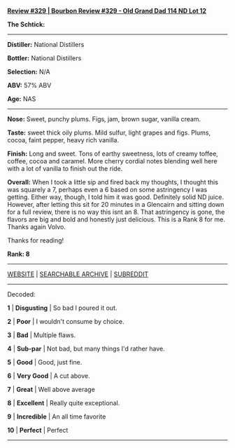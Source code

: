 
[**Review #329 | Bourbon Review #329 - Old Grand Dad 114 ND Lot 12**]( https://t8ke.review/review-329-glenlivet-nadurra-oloroso/)

**The Schtick:** 

-----

**Distiller:** National Distillers

**Bottler:** National Distillers

**Selection:** N/A

**ABV:**  57% ABV

**Age:** NAS 

-----

**Nose:**  Sweet, punchy plums. Figs, jam, brown sugar, vanilla cream.

**Taste:** sweet thick oily plums. Mild sulfur, light grapes and figs. Plums, cocoa, faint pepper, heavy rich vanilla.

**Finish:** Long and sweet. Tons of earthy sweetness, lots of creamy toffee, coffee, cocoa and caramel. More cherry cordial notes blending well here with a lot of vanilla to finish out the ride. 

**Overall:** When I took a little sip and fired back my thoughts, I thought this was squarely a 7, perhaps even a 6 based on some astringency I was getting. Either way, though, I told him it was good. Definitely solid ND juice. However, after letting this sit for 20 minutes in a Glencairn and sitting down for a full review, there is no way this isnt an 8. That astringency is gone, the flavors are big and bold and honestly just delicious. This is a Rank 8 for me. Thanks again Volvo.

Thanks for reading!

**Rank: 8**



-----

[WEBSITE](https://t8ke.review) | [SEARCHABLE ARCHIVE](https://t8ke.review/review-archive/) | [SUBREDDIT](https://reddit.com/r/t8kereviews)

-----

Decoded:

**1** | **Disgusting** | So bad I poured it out.

**2** | **Poor** | I wouldn't consume by choice.

**3** | **Bad** | Multiple flaws.

**4** | **Sub-par** | Not bad, but many things I'd rather have.

**5** | **Good** | Good, just fine.

**6** | **Very Good** | A cut above.

**7** | **Great** | Well above average

**8** | **Excellent** | Really quite exceptional.

**9** | **Incredible** | An all time favorite

**10** | **Perfect** | Perfect

----

